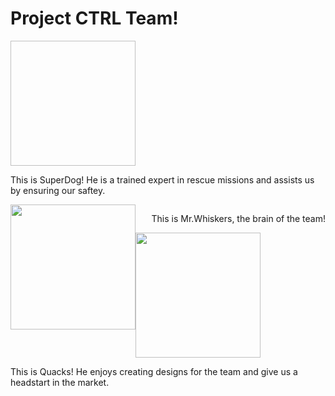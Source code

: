 <html>
  <head>
  <h1>Project CTRL Team!</h1>
  </head>
  <body>
<img href="http://www.fillster.com/myspace-pictures/" target="_blank" position=left 100px height=200px width=200px style=float:left"> <p style="float:right">This is SuperDog! He is a trained expert in rescue missions and assists us by ensuring our saftey.</p>
    <br>
  <img src=http://placekitten.com/200/300 height=200px width=200px style="float:left"> <p style="float:right" position=100px right>This is Mr.Whiskers, the brain of the team!</p>
    <br>
    <img src=https://static4.depositphotos.com/1029126/389/i/380/depositphotos_3892856-stock-photo-baby-duck-isolated-on-white.jpg height=200px width=200px style="float:left"> <p style="float:right">This is Quacks! He enjoys creating designs for the team and give us a headstart in the market.</p>
  </body>
</html>
